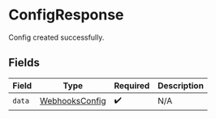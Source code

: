 # ConfigResponse

Config created successfully.


## Fields

| Field                                                   | Type                                                    | Required                                                | Description                                             |
| ------------------------------------------------------- | ------------------------------------------------------- | ------------------------------------------------------- | ------------------------------------------------------- |
| `data`                                                  | [WebhooksConfig](../../models/shared/WebhooksConfig.md) | :heavy_check_mark:                                      | N/A                                                     |